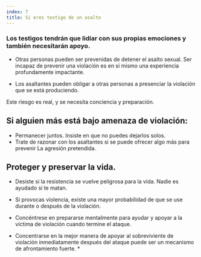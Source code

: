 ```yaml
---
index: 7
title: Si eres testigo de un asalto
---
```

### Los testigos tendrán que lidiar con sus propias emociones y también necesitarán apoyo.

*   Otras personas pueden ser prevenidas de detener el asalto sexual. Ser incapaz de prevenir una violación es en sí mismo una experiencia profundamente impactante.

*   Los asaltantes pueden obligar a otras personas a presenciar la violación que se está produciendo.

Este riesgo es real, y se necesita conciencia y preparación.

## Si alguien más está bajo amenaza de violación:

*   Permanecer juntos. Insiste en que no puedes dejarlos solos.
*   Trate de razonar con los asaltantes si se puede ofrecer algo más para prevenir
La agresión pretendida.

## Proteger y preservar la vida.

*   Desiste si la resistencia se vuelve peligrosa para la vida. Nadie es ayudado si te matan.
*   Si provocas violencia, existe una mayor probabilidad de que se use durante o después de la violación.
*   Concéntrese en prepararse mentalmente para ayudar y apoyar a la víctima de violación cuando termine el ataque.

* Concentrarse en la mejor manera de apoyar al sobreviviente de violación inmediatamente después del ataque puede ser un mecanismo de afrontamiento fuerte. *